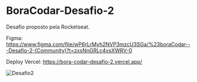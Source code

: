 # BoraCodar-Desafio-2

Desafio proposto pela Rocketseat.

Figma: https://www.figma.com/file/wP6rLrMyh2NVP3mzcU3SGa/%23boraCodar---Desafio-2-(Community)?t=zxsNnGRLc4vsXWRV-0

Deploy Vercel: https://bora-codar-desafio-2.vercel.app/


![Desafio2](https://user-images.githubusercontent.com/65515537/212099010-6b72650f-680e-4bac-ad3b-2fee19b18d6d.gif)

